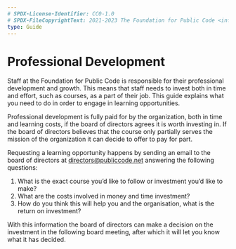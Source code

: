 ```yaml
---
# SPDX-License-Identifier: CC0-1.0
# SPDX-FileCopyrightText: 2021-2023 The Foundation for Public Code <info@publiccode.net>
type: Guide
---
```


# Professional Development

Staff at the Foundation for Public Code is responsible for their professional development and growth.
This means that staff needs to invest both in time and effort, such as courses, as a part of their job.
This guide explains what you need to do in order to engage in learning opportunities.

Professional development is fully paid for by the organization, both in time and learning costs,
if the board of directors agrees it is worth investing in.
If the board of directors believes that the course only partially serves the mission of the organization it can decide to offer to pay for part.

Requesting a learning opportunity happens by sending an email to the board of directors at <directors@publiccode.net> answering the following questions:

1. What is the exact course you’d like to follow or investment you’d like to make?
1. What are the costs involved in money and time investment?
1. How do you think this will help you and the organisation, what is the return on investment?

With this information the board of directors can make a decision on the investment in the following board meeting,
after which it will let you know what it has decided.
